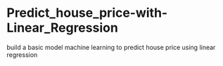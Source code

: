 # Predict_house_price-with-Linear_Regression
build a basic model machine learning to predict house price using linear regression
